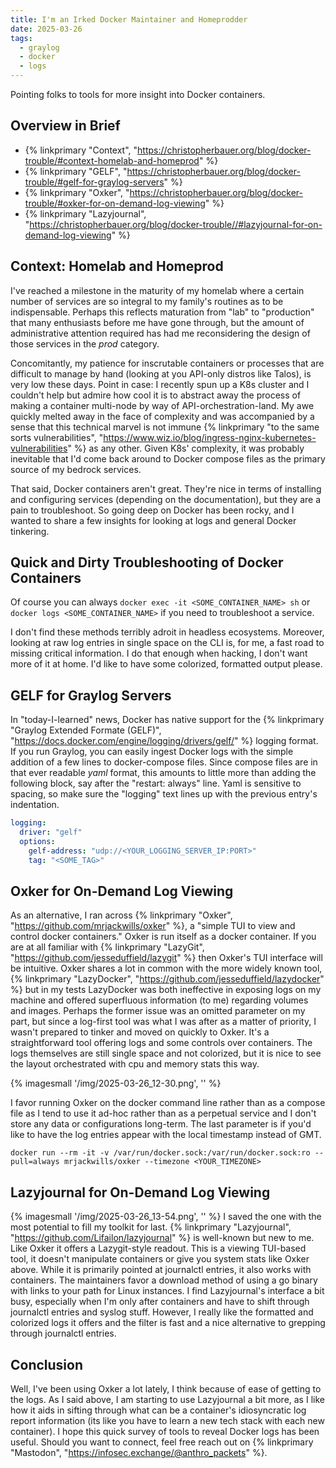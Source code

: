 ```yaml
---
title: I'm an Irked Docker Maintainer and Homeprodder
date: 2025-03-26
tags:
  - graylog
  - docker
  - logs
---
```

Pointing folks to tools for more insight into Docker containers.  
## Overview in Brief
- {% linkprimary "Context", "https://christopherbauer.org/blog/docker-trouble/#context-homelab-and-homeprod" %}
- {% linkprimary "GELF", "https://christopherbauer.org/blog/docker-trouble/#gelf-for-graylog-servers" %}
- {% linkprimary "Oxker", "https://christopherbauer.org/blog/docker-trouble/#oxker-for-on-demand-log-viewing" %}
- {% linkprimary "Lazyjournal", "https://christopherbauer.org/blog/docker-trouble//#lazyjournal-for-on-demand-log-viewing" %}

## Context: Homelab and Homeprod
I've reached a milestone in the maturity of my homelab where a certain number of services are so integral to my family's routines as to be indispensable.  Perhaps this reflects maturation from "lab" to "production" that many enthusiasts before me have gone through, but the amount of administrative attention required has had me reconsidering the design of those services in the *prod* category.  

Concomitantly, my patience for inscrutable containers or processes that are difficult to manage by hand (looking at you API-only distros like Talos), is very low these days.  Point in case: I recently spun up a K8s cluster and I couldn't help but admire how cool it is to abstract away the process of making a container multi-node by way of API-orchestration-land.  My awe quickly melted away in the face of complexity and was accompanied by a sense that this technical marvel is not immune {% linkprimary "to the same sorts vulnerabilities", "https://www.wiz.io/blog/ingress-nginx-kubernetes-vulnerabilities" %} as any other. Given K8s' complexity, it was probably inevitable that I'd come back around to Docker compose files as the primary source of my bedrock services.

That said, Docker containers aren't great.  They're nice in terms of installing and configuring  services (depending on the documentation), but they are a pain to troubleshoot.  So going deep on Docker has been rocky, and I wanted to share a few insights for looking at logs and general Docker tinkering.


## Quick and Dirty Troubleshooting of Docker Containers
Of course you can always `docker exec -it <SOME_CONTAINER_NAME> sh` or `docker logs <SOME_CONTAINER_NAME>` if you need to troubleshoot a service.  

I don't find these methods terribly adroit in headless ecosystems.  Moreover, looking at raw log entries in single space on the CLI is, for me, a fast road to missing critical information.  I do that enough when hacking, I don't want more of it at home.  I'd like to have some colorized, formatted output please.


## GELF for Graylog Servers
In "today-I-learned" news, Docker has native support for the {% linkprimary "Graylog Extended Formate (GELF)", "https://docs.docker.com/engine/logging/drivers/gelf/" %} logging format.  If you run Graylog, you can easily ingest Docker logs with the simple addition of a few lines to docker-compose files.  Since compose files are in that ever readable *yaml* format, this amounts to little more than adding the following block, say after the "restart: always" line.  Yaml is sensitive to spacing, so make sure the "logging" text lines up with the previous entry's indentation.
```yaml
logging:
  driver: "gelf"
  options:
    gelf-address: "udp://<YOUR_LOGGING_SERVER_IP:PORT>"
    tag: "<SOME_TAG>"
```


## Oxker for On-Demand Log Viewing
As an alternative, I ran across {% linkprimary "Oxker", "https://github.com/mrjackwills/oxker" %}, a "simple TUI to view and control docker containers."  Oxker is run itself as a docker container.  If you are at all familiar with {% linkprimary "LazyGit", "https://github.com/jesseduffield/lazygit" %} then Oxker's TUI interface will be intuitive.  Oxker shares a lot in common with the more widely known tool, {% linkprimary "LazyDocker", "https://github.com/jesseduffield/lazydocker" %} but in my tests LazyDocker was both ineffective in exposing logs on my machine and offered superfluous information (to me) regarding volumes and images.  Perhaps the former issue was an omitted parameter on my part, but since a log-first tool was what I was after as a matter of priority, I wasn't prepared to tinker and moved on quickly to Oxker.  It's a straightforward tool offering logs and some controls over containers.  The logs themselves are still single space and not colorized, but it is nice to see the layout orchestrated with cpu and memory stats this way.

{% imagesmall '/img/2025-03-26_12-30.png', '' %}

I favor running Oxker on the docker command line rather than as a compose file as I tend to use it ad-hoc rather than as a perpetual service and I don't store any data or configurations long-term.  The last parameter is if you'd like to have the log entries appear with the local timestamp instead of GMT.
```cli
docker run --rm -it -v /var/run/docker.sock:/var/run/docker.sock:ro --pull=always mrjackwills/oxker --timezone <YOUR_TIMEZONE>
```


## Lazyjournal for On-Demand Log Viewing
{% imagesmall '/img/2025-03-26_13-54.png', '' %}
I saved the one with the most potential to fill my toolkit for last. {% linkprimary "Lazyjournal", "https://github.com/Lifailon/lazyjournal" %} is well-known but new to me. Like Oxker it offers a Lazygit-style readout. This is a viewing TUI-based tool, it doesn't manipulate containers or give you system stats like Oxker above. While it is primarily pointed at journalctl entries, it also works with containers. The maintainers favor a download method of using a go binary with links to your path for Linux instances. I find Lazyjournal's interface a bit busy, especially when I'm only after containers and have to shift through journalctl entries and syslog stuff.  However, I really like the formatted and colorized logs it offers and the filter is fast and a nice alternative to grepping through journalctl entries.


## Conclusion
Well, I've been using Oxker a lot lately, I think because of ease of getting to the logs.  As I said above, I am starting to use Lazyjournal a bit more, as I like how it aids in sifting through what can be a container's idiosyncratic log report information (its like you have to learn a new tech stack with each new container).  I hope this quick survey of tools to reveal Docker logs has been useful.  Should you want to connect, feel free reach out on {% linkprimary "Mastodon", "https://infosec.exchange/@anthro_packets" %}. 